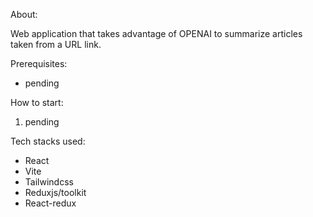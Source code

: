About:

Web application that takes advantage of OPENAI to summarize articles taken from a URL link.

Prerequisites:
* pending


How to start:

1. pending


Tech stacks used:

* React
* Vite
* Tailwindcss
* Reduxjs/toolkit
* React-redux

